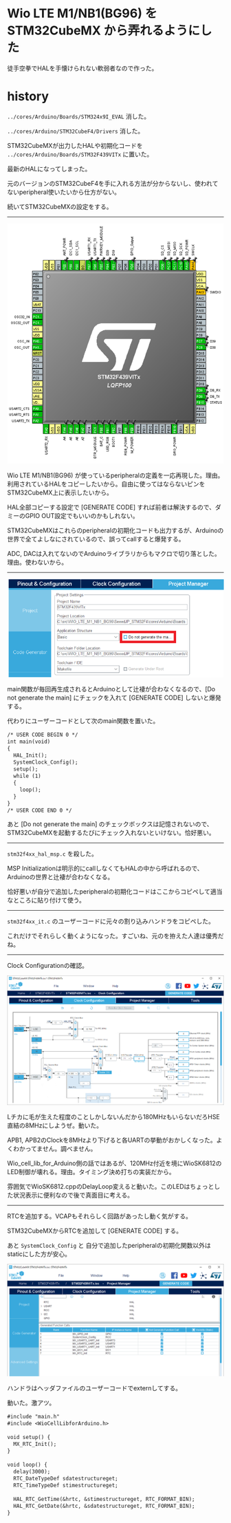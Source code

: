 # Wio LTE M1/NB1(BG96) を STM32CubeMX から弄れるようにした

徒手空拳でHALを手懐けられない軟弱者なので作った。

# history

`../cores/Arduino/Boards/STM324x9I_EVAL` 消した。

`../cores/Arduino/STM32CubeF4/Drivers` 消した。

STM32CubeMXが出力したHALや初期化コードを `../cores/Arduino/Boards/STM32F439VITx` に置いた。

最新のHALになってしまった。

元のバージョンのSTM32CubeF4を手に入れる方法が分からないし、使われてないperipheral使いたいから仕方がない。

続いてSTM32CubeMXの設定をする。

----
![](pinout.png)

Wio LTE M1/NB1(BG96) が使っているperipheralの定義を一応再現した。理由。利用されているHALをコピーしたいから。自由に使ってはならないピンをSTM32CubeMX上に表示したいから。

HAL全部コピーする設定で [GENERATE CODE] すれば前者は解決するので、ダミーのGPIO OUT設定でもいいのかもしれない。 

STM32CubeMXはこれらのperipheralの初期化コードも出力するが、Arduinoの世界で全てよしなにされているので、誤ってcallすると爆発する。

ADC, DACは入れてないのでArduinoライブラリからもマクロで切り落とした。理由。使わないから。

----

![](do_not_gen_the_main_func.png)

main関数が毎回再生成されるとArduinoとして辻褄が合わなくなるので、[Do not generate the main] にチェックを入れて [GENERATE CODE] しないと爆発する。

代わりにユーザーコードとして次のmain関数を置いた。

```
/* USER CODE BEGIN 0 */
int main(void)
{
  HAL_Init();
  SystemClock_Config();
  setup();
  while (1)
  {
    loop();
  }
}
/* USER CODE END 0 */
```

あと [Do not generate the main] のチェックボックスは記憶されないので、STM32CubeMXを起動するたびにチェック入れないといけない。恰好悪い。

----

`stm32f4xx_hal_msp.c` を殺した。

MSP Initializationは明示的にcallしなくてもHALの中から呼ばれるので、Arduinoの世界と辻褄が合わなくなる。

恰好悪いが自分で追加したperipheralの初期化コードはここからコピペして適当なところに貼り付けて使う。

----

`stm32f4xx_it.c` のユーザーコードに元々の割り込みハンドラをコピペした。

これだけでそれらしく動くようになった。すごいね、元のを拵えた人達は優秀だね。

----

Clock Configurationの確認。

![](clock_configuration.png)

Lチカに毛が生えた程度のことしかしないんだから180MHzもいらないだろHSE直結の8MHzにしようぜ。動いた。

APB1, APB2のClockを8MHzより下げると各UARTの挙動がおかしくなった。よくわかってません。調べません。

Wio_cell_lib_for_Arduino側の話ではあるが、120MHz付近を境にWioSK6812のLED制御が壊れる。理由。タイミング決め打ちの実装だから。

雰囲気でWioSK6812.cppのDelayLoop変えると動いた。このLEDはちょっとした状況表示に便利なので後で真面目に考える。

----

RTCを追加する。VCAPもそれらしく回路があったし動く気がする。

STM32CubeMXからRTCを追加して [GENERATE CODE] する。

あと `SystemClock_Config` と 自分で追加したperipheralの初期化関数以外はstaticにした方が安心。

![](init_function_visibillity.png)

ハンドラはヘッダファイルのユーザーコードでexternしてする。

動いた。激アツ。

```
#include "main.h"
#include <WioCellLibforArduino.h>

void setup() {
  MX_RTC_Init();
}

void loop() {
  delay(3000);
  RTC_DateTypeDef sdatestructureget;
  RTC_TimeTypeDef stimestructureget;

  HAL_RTC_GetTime(&hrtc, &stimestructureget, RTC_FORMAT_BIN);
  HAL_RTC_GetDate(&hrtc, &sdatestructureget, RTC_FORMAT_BIN);
}
```